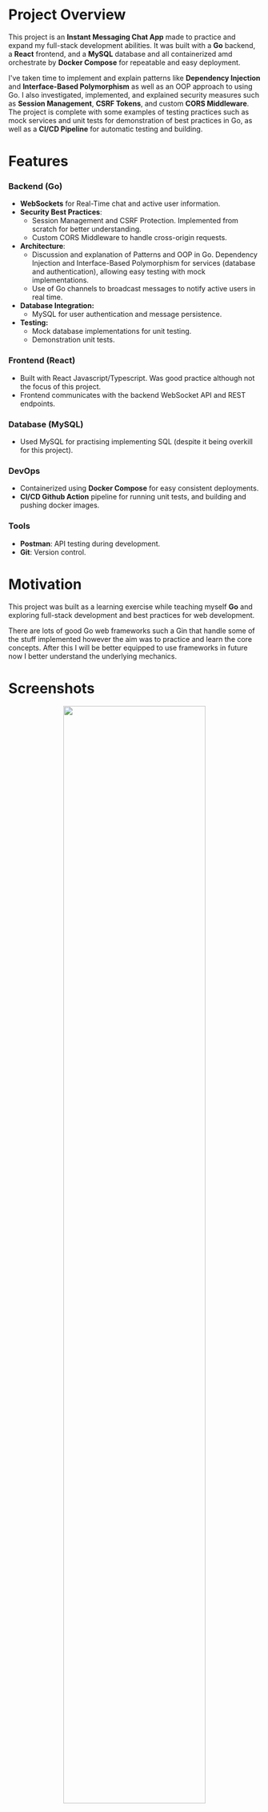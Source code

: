 # Project Overview

This project is an **Instant Messaging Chat App** made to practice and expand my full-stack development abilities. It was built with a **Go** backend, a **React** frontend, and a **MySQL** database and all containerized amd orchestrate by **Docker Compose** for repeatable and easy deployment.

I've taken time to implement and explain patterns like **Dependency Injection** and **Interface-Based Polymorphism** as well as an OOP approach to using Go. I also investigated, implemented, and explained security measures such as **Session Management**, **CSRF Tokens**, and custom **CORS Middleware**. The project is complete with some examples of testing practices such as mock services and unit tests for demonstration of best practices in Go, as well as a **CI/CD Pipeline** for automatic testing and building.

# Features

### Backend (Go)

- **WebSockets** for Real-Time chat and active user information.
- **Security Best Practices**:
  - Session Management and CSRF Protection. Implemented from scratch for better understanding.
  - Custom CORS Middleware to handle cross-origin requests.
- **Architecture**:
  - Discussion and explanation of Patterns and OOP in Go. Dependency Injection and Interface-Based Polymorphism for services (database and authentication), allowing easy testing with mock implementations.
  - Use of Go channels to broadcast messages to notify active users in real time.
- **Database Integration:**
  - MySQL for user authentication and message persistence.
- **Testing:**
  - Mock database implementations for unit testing.
  - Demonstration unit tests.

### Frontend (React)

- Built with React Javascript/Typescript. Was good practice although not the focus of this project.
- Frontend communicates with the backend WebSocket API and REST endpoints.

### Database (MySQL)

- Used MySQL for practising implementing SQL (despite it being overkill for this project).

### DevOps

- Containerized using **Docker Compose** for easy consistent deployments.
- **CI/CD Github Action** pipeline for running unit tests, and building and pushing docker images.

### Tools

- **Postman**: API testing during development.
- **Git**: Version control.

# Motivation

This project was built as a learning exercise while teaching myself **Go** and exploring full-stack development and best practices for web development.

There are lots of good Go web frameworks such a Gin that handle some of the stuff implemented however the aim was to practice and learn the core concepts. After this I will be better equipped to use frameworks in future now I better understand the underlying mechanics.

# Screenshots

<p align="center">
  <img src='docs/Screenshot-login.png'  style="width:75%;height:75%;">
    <p align="center"> Login Prompt. Option to close prompt to view history anonymously. </p> 
</p>
<p align="center">
  <img src='docs/Screenshot-main.png'  style="width:75%;height:75%;">
  <p align="center"> Chat Screen. Active Users panel displace live information on who's connected. Username and logout option top right. LinkedIn and Github buttons top left (mostly for aesthetics).</p> 
</p>
<p align="center">
  <img src='docs/Screenshot-logged-out.png' style="width:75%;height:75%;">
  <p align="center"> Logged Out View. When a user is logged out they cant connect to the websocket </p> 
</p>

# Project Structure (Less Important Bits Omitted)

```
chat-app/
├── backend/
│   ├── main.go          # Entry point for the Go server
│   ├── auth/            # Authentication logic
│   │   ├── auth.go      # Functions like Register, LoginUser and utilities for password hashing and token generation
│   │   └── auth_test.go # Unit tests for authentication functions
|   |
│   ├── broadcast/       # Handles broadcasting and notification of chat messages and active user updates
│   │   └── broadcast.go
│   ├── db/                 # Database logic and mock implementations
│   │   ├── db.go           # Functions for live MySQL database interactions (e.g., SaveMessage, GetChatHistory)
│   │   ├── db_mock.go      # Mock database implementation for testing
│   │   └── db_mock_test.go # Tests for mock database functions
|   |
│   ├── handlers/        # Request handlers for handling connections and chat history requests
│   │   └── handlers.go
│   ├── middleware/      # Custom CORS middleware to handle cross-origin requests
│   │   └── middleware.go
│   ├── models/          # Defines the data models used in the app
│   │   └── models.go
│   ├── routes/          # API route setup
│   │   └── routes.go
│   ├── services/        # Service initializations
│   │   └── services.go
│   └── utils/           # Utility functions like GetBroadcastChannel and RegisterClient
│       └── utils.go
├── frontend/
│   ├── src/
│   │   ├── App.tsx      # Main React entry point
│   │   └── Chat.tsx     # Chat component
│   │   └── TopBar.tsx   # Topbar component
│   │   ├── ....         # Other frontend bits
├── db/
│   ├── init.sql/        # Database initialisation config
├── docker-compose.yml   # Containerization configuration
└── .env                 # Example environment variables

```

# Explanation of Technical Concepts

## Object-Oriented Programming Principles and Design Patterns in Go

While Go is not a pure Object-Oriented Programming language, it does support features that allow an OOP-like design approach. Go doesn't have classes or class-based inheritance, it also doesn't allow method overloading. Despite this, we can achieve similar results using Go’s pragmatic approach to programming.

### Composition-Based Design:

Instead of classes, we can use **structs** to group data fields and even attach methods to structs achieving something similar to classes. That is, instead of a hierarchical inheritance, the focus is on smaller components that are pieced together and built up. This approach allows more flexibility and reusability.

```go
// User represents a user in the db.
type User struct {
	ID             int
	Username       string
	HashedPassword string
	SessionToken   string
	CSRFToken      string
}
```

## Interface-Based Polymorphism:

Without class inheritance, we can then achieve polymorphism by using **interfaces**. Similar to a structs, an interface instead groups function. This is a contract of how it will behave and any type that implements these methods “satisfies” the interface and can be used interchangeably.

```go
// DBInterface defines a contract that all databases must satisfy
type DBInterface interface {
	SaveMessage(msg models.Message) error
	GetChatHistory() ([]models.Message, error)
	DeleteAllMessages() error
	SaveUser(username, hashedPassword string) error
	GetUserByUsername(username string) (models.User, error)
	UpdateSessionAndCSRF(userID int, sessionToken, csrfToken string) error
	ClearSession(userID int) error
	GetUserBySessionToken(sessionToken string) (models.User, error)
}

// MySQLDB is a wrapper around the actual database connection
type MySQLDB struct {
	db *sql.DB
}

// SaveMessage saves a chat message to the database.
func (m *MySQLDB) SaveMessage(msg models.Message) error { // Method receiver used here. "m" is convention or "db"
	_, err := m.db.Exec(
		"INSERT INTO messages (sender, content, timestamp) VALUES (?, ?, ?)",
		msg.Sender, msg.Content, msg.Timestamp,
	)
	return err
}

```

The `MySQLDB` struct acts as a wrapper around the actual database connection. Because it satisfies the `DBInterface`, we can swap or mock functionality without having to change the mySQL implementation.

### Dependency Injection:

This project demonstrates Dependency Injection (DI) by using it for both the database and the auth service. DI is a design pattern used to achieve Inversion of Control (IoC). (IoC being a design principle where objection creation is separate from the object consuming code.) DI achieves this by receiving dependencies from an external source rather than creating them internally with the object’s code.

Dependency injection coupled with interface-based polymorphism can be really powerful and help improve code’s maintainability, testability, extendable, and flexibility by abstracting dependencies behind an interface and allowing them to be swapped in and out.

```go
// Service struct is a container for the services
type Services struct {
	DB   db.DBInterface
	Auth auth.AuthServiceInterface
}

// ChatHistoryHandler handles GET or DELETE requests for the chat history endpoint.
// Todo: Add paging and offsets
func ChatHistoryHandler(services *services.Services) http.HandlerFunc {
	return func(w http.ResponseWriter, r *http.Request) {
		switch r.Method {
		case http.MethodGet:
			messages, err := services.DB.GetChatHistory()
			if err != nil {
				http.Error(w, "Failed to retrieve chat history", http.StatusInternalServerError)
				return
			}
			w.Header().Set("Content-Type", "application/json")
			json.NewEncoder(w).Encode(messages)

		case http.MethodDelete:
			err := services.DB.DeleteAllMessages()
			if err != nil {
				http.Error(w, "Failed to delete messages", http.StatusInternalServerError)
				return
			}
			w.WriteHeader(http.StatusNoContent)

		default:
			http.Error(w, "Method not allowed", http.StatusMethodNotAllowed)
		}
	}
}
```

See how the `ChatHistoryHandler` takes a reference to the services container and then returns a function that will later use that reference to interact with the database service. The creating of the services was not handled by the `ChatHistoryHandler`.

**Testing:**

The use of Interfaces and DI for the DB and auth service allows them to be easily tested because any dependencies can be easily swapped out and mocked in unit tests. In our project a mock database has be implemented satisfying the `DBInterface` and is swapped in instead of the mySQL implementation in the auth tests.

```go
func setupAuthService() (*auth.AuthService, *db.MockDB) {
	mockDB := db.NewMockDB()
	return auth.NewAuthService(mockDB), mockDB
}
```

This function in the auth tests create a new auth service injected with a mock database for testing purposes.

**Flexibility and Scaleability:**

This is not just possible for tests, but can also allow us to decouple business code from specific database implementations. This gives us flexibility to swap service implementations at a later date. For example, swapping to a different database. This allows scalability by allow services to grow and change without affecting business logic. The approach encourages clean architecture and separation of concerns also.

### **Concurrency in Go**:

This program uses concurrency by making use of Go’s Goroutines, channels, and mutex to handle tasks that can run independently and in parallel. Goroutines are lightweight threads managed by Go's runtime, allowing us to execute multiple tasks at the same time. Channels provide a way for Goroutines to communicate safely, ensuring data consistency and avoiding race conditions. Mutexes (mutual exclusions) ensure safe access to shared resources

For example, the `broadcast.StartBroadcastListener()` Goroutine listens on a shared channel to receive messages and broadcasts them to all connected clients A mutex ensures that the shared `clients` map is accessed safely:

```go
// Example Channel for broadcasting messages
var broadcast = make(chan models.Message)

// Example code from broadcast.go
// Goroutine to listen and handle messages
func StartBroadcastListener() {
	broadcast := utils.GetBroadcastChannel()
	clients, mutex := utils.GetClients()

	for msg := range broadcast {
		messageBytes, _ := json.Marshal(msg)
		mutex.Lock() // Lock the mutex to prevent concurrent writes to the clients map

		for client := range clients {
			select {
			case client.Send <- messageBytes: // Send message to each client
			default:
				utils.DeregisterClient(client) // Remove client if unresponsive
			}
		}
		mutex.Unlock() // Unlock the mutex after processing
	}
}

// Example sending a message to the channel
func BroadcastMessage(msg models.Message) {
    broadcast <- msg // Send the message to the broadcast channel
}

// Example starting the go routine
go broadcast.StartBroadcastListener()
```

Here, `StartBroadcastListener` runs as a Goroutine and continuously listens for messages on the `broadcast` channel. When a message is received, it is sent to all connected WebSocket clients via their respective `Send` channels. This allows the program to handle multiple clients and messages simultaneously without blocking other tasks.

### Websockets:

I first started this project to get more hands on experience with websockets. Initially just for the instant messaging communication. I later expanded this to also communicate active user updates as well.

At the moment Gorilla/websockets is defacto standard library for websockets in Go.

### **Session Authentication and CRFT Tokens**:

As part of this I really enjoyed learning more about session and CSRF tokens, and implement them myself from scratch. While JWT and OAuth are more modern standards, session tokens are still widely used. Understanding how this introduces security vulnerabilities and how CSRF tokens stops these vulnerabilities was particularly interesting to learn.

**Explanation:**

The core idea is that a session token is a way of identifying a user for a given period. This token is given to the user as a cookie when they log in and can be used to identify themselves when they make a request (such as connecting to the chat web socket or accessing their profile).

However this can introduce a vulnerability called CSRF (cross site request forgery). Because cookies are automatically sent with requests, a malicious website could redirect an unexpecting user to make a request without the users knowing.

CSRF tokens protect against this by verifying the origin of the request. By sending a user a CSRF token when they login, also as a cookie, cross-origin site policy only allowed authorised pages to access the CSRF token and attach it as a customer header.

CSRF tokens are not needed everywhere though. If you load the website and have previously logged in and already have a session token, you can be automatically connected to the websocket. However, the browser needs to know the username to connect. So the session-check endpoint allows the browser to check the session token validity and get the username. This endpoint however wont bother checking the CSRF token since its a GET endpoint and not performing any actions on behalf of the user. Generally CSRF tokens are only needed for state-changing operations.

**Downsides:**

- highly distributed systems can put a strain on reading session tokens from databases if a database read is needed to check tokens for every action.
- Improper token handling (e.g. storing session tokens wrong) can cause vulnerabilities.

### Middleware Pattern and CORS:

Because my backend was on a different port to my frontend, I had to add Cross-Origin Resource Sharing headers to my requests. To do this I implemented a Middleware pattern to sit between request and application logic to set up headers needed.

### Unit Tests:

Unit tests have been written for the auth service and the mock database, however I chose not to aim for full code coverage because the focus was on learning and demonstrating abilities.

In Go, it is est practice is to name test files `_test.go` and put them in the same directory as the code they are testing. This is to make it easy to find the tests and supposedly encourages writing tests alongside the code. It is suggested to use separate directories for integration tests.

Within test files is is best practice to name test functions `TestXxx` where `Xxx` describes the test.

Also in Go, you can use `t.Run` to group related test cases in subtests.

### DevOps:

For simple, and repeatable deployment I have dockerised this project using a compose file to orchestrate the frontend, backend, and db containers.

- **Multistage Builds**: Both the front end and backend use a multistage build process to optimise docker image sizes. For example the Go image used is an Alpine image, a light weight version that includes only the necessary executable.
- **Shared Network**: The services communicate via a Docker bridge network. Defined as `app-network` this is important for us because it makes communication between containers secure and isolated.
- **Persistent Volume**: A volume is used to allow data persistence. Defined here by `db-data`. Also the mySQL uses a script to define the schema on first run.
- **Service Dependencies**: The backend service is set to depend on the database (depends_on) to keep proper startup order.
- **Environment Variables**: A `.env` file is used for a central management of environment variables. Usually this would not get commited but for demonstration it has been kept.

I have also made use of a **Github Actions Ci/CD Pipeline** to run the unit tests and only if that job succeeds, build and push the docker images to my docker hub. In future I would like to also make this pipeline deploy my containers to a home server.

# Further Expansion

- Chat paging and offset
- Repository Pattern: I was investigating other patterns such as using a repository pattern. by doing so I could increased testability of my database code and allow easy integration with out databases. However given the size of the program, and a general less is more mindset in Go, I chose to stop at dependency injection.
- WebSocket Scalability
- Rate Limiting and other security measures
- Refactor - some files have been become a bit bloated and could do with a refactor if further functionality were going to be added.

## How to Run

### Prerequisites

- **Docker** installed.

### Steps

1. Clone the repository:

   ```bash
   git clone https://github.com/Peter-SB/Go-Chat-App
   cd chat-app
   ```

2. Start the application using Docker Compose:

   ```bash
   Copy code
   docker-compose up --build
   ```

3. Access the app:
   - Frontend: http://localhost:3000
   - Backend API: http://localhost:8080

## Contact

Please reach out if you have questions, always happy to talk!

- **LinkedIn**: [LinkedIn](https://www.linkedin.com/in/peter-semrau-boughton/)
